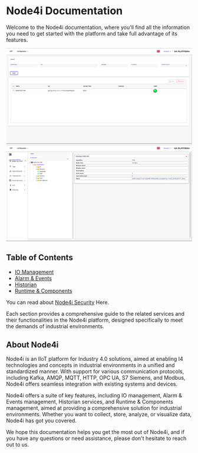 # Node4i Documentation

Welcome to the Node4i documentation, where you'll find all the information you need to get started with the platform and take full advantage of its features.

![Event Groups](../media/servers.png "Event Definition in Node4i")
![Event Groups](../media/UDT-pic-2.png "Event Definition in Node4i")


## Table of Contents

- [IO Management](./IO-Management/Readme.md)
- [Alarm & Events](./Alarm-Events/Readme.md)
- [Historian](./Historian/Readme.md)
- [Runtime & Components](./Runtime-Components/Readme.md)


You can read about [Node4i Security](./Security/Readme.md) Here.

Each section provides a comprehensive guide to the related services and their functionalities in the Node4i platform, designed specifically to meet the demands of industrial environments.

## About Node4i

Node4i is an IIoT platform for Industry 4.0 solutions, aimed at enabling I4 technologies and concepts in industrial environments in a unified and standardized manner. With support for various communication protocols, including Kafka, AMQP, MQTT, HTTP, OPC UA, S7 Siemens, and Modbus, Node4i offers seamless integration with existing systems and devices.

Node4i offers a suite of key features, including IO management, Alarm & Events management, Historian services, and Runtime & Components management, aimed at providing a comprehensive solution for industrial environments. Whether you want to collect, store, analyze, or visualize data, Node4i has got you covered.

We hope this documentation helps you get the most out of Node4i, and if you have any questions or need assistance, please don't hesitate to reach out to us.

